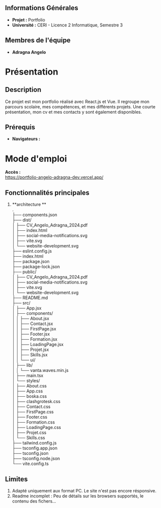 ## Informations Générales
- **Projet :** Portfolio
- **Université :** CERI - Licence 2 Informatique, Semestre 3

## Membres de l'équipe
- **Adragna Angelo**

# Présentation

## Description
Ce projet est mon portfolio réalisé avec React.js et Vue. Il regroupe mon parcours scolaire, mes compétences, et mes différents projets. Une courte présentation, mon cv et mes contacts y sont également disponibles.  

## Prérequis
- **Navigateurs :**

# Mode d'emploi
**Accès :**  
https://portfolio-angelo-adragna-dev.vercel.app/



## Fonctionnalités principales
1. **architecture **  
.    
├── components.json  
├── dist/  
│   ├── CV_Angelo_Adragna_2024.pdf  
│   ├── index.html  
│   ├── social-media-notifications.svg  
│   ├── vite.svg  
│   └── website-development.svg  
├── eslint.config.js  
├── index.html  
├── package.json  
├── package-lock.json  
├── public/  
│   ├── CV_Angelo_Adragna_2024.pdf  
│   ├── social-media-notifications.svg  
│   ├── vite.svg  
│   └── website-development.svg  
├── README.md  
├── src/  
│   ├── App.jsx  
│   ├── components/  
│   │   ├── About.jsx  
│   │   ├── Contact.jsx  
│   │   ├── FirstPage.jsx  
│   │   ├── Footer.jsx  
│   │   ├── Formation.jsx  
│   │   ├── LoadingPage.jsx  
│   │   ├── Projet.jsx  
│   │   ├── Skills.jsx  
│   │   └── ui/  
│   ├── lib/  
│   │   └── vanta.waves.min.js  
│   ├── main.tsx  
│   └── styles/  
│       ├── About.css  
│       ├── App.css  
│       ├── boska.css  
│       ├── clashgrotesk.css  
│       ├── Contact.css  
│       ├── FirstPage.css  
│       ├── Footer.css  
│       ├── Formation.css  
│       ├── LoadingPage.css  
│       ├── Projet.css  
│       └── Skills.css  
├── tailwind.config.js  
├── tsconfig.app.json  
├── tsconfig.json  
├── tsconfig.node.json  
└── vite.config.ts  




## Limites
1. Adapté uniquement aux format PC. Le site n'est pas encore résponsive.
2. Readme incomplet : Peu de détails sur les browsers supportés, le contenu des fichers...
